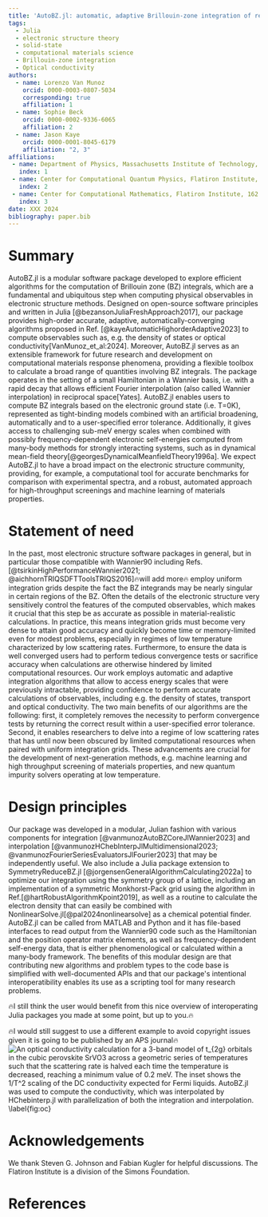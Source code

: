 ```yaml
---
title: 'AutoBZ.jl: automatic, adaptive Brillouin-zone integration of response functions using Wannier interpolation'
tags:
  - Julia
  - electronic structure theory
  - solid-state
  - computational materials science
  - Brillouin-zone integration
  - Optical conductivity
authors:
  - name: Lorenzo Van Munoz
    orcid: 0000-0003-0807-5034
    corresponding: true
    affiliation: 1
  - name: Sophie Beck
    orcid: 0000-0002-9336-6065
    affiliation: 2
  - name: Jason Kaye
    orcid: 0000-0001-8045-6179
    affiliation: "2, 3"
affiliations:
 - name: Department of Physics, Massachusetts Institute of Technology, 77 Massachusetts Avenue, Cambridge, MA 02139, USA
   index: 1
 - name: Center for Computational Quantum Physics, Flatiron Institute, 162 5th Avenue, New York, NY 10010, USA
   index: 2
 - name: Center for Computational Mathematics, Flatiron Institute, 162 5th Avenue, New York, NY 10010, USA
   index: 3
date: XXX 2024
bibliography: paper.bib
---
```


# Summary


AutoBZ.jl is a modular software package developed to explore efficient algorithms for the computation of Brillouin zone (BZ) integrals, which are a fundamental and ubiquitous step when computing physical observables in electronic structure methods.
Designed on open-source software principles and written in Julia [@bezansonJuliaFreshApproach2017], our package provides high-order accurate, adaptive, automatically-converging algorithms proposed in Ref. [@kayeAutomaticHighorderAdaptive2023] to compute observables such as, e.g. the density of states or optical conductivity[VanMunoz_et_al:2024].
Moreover, AutoBZ.jl serves as an extensible framework for future research and development on computational materials response phenomena, providing a flexible toolbox to calculate a broad range of quantities involving BZ integrals.
The package operates in the setting of a small Hamiltonian in a Wannier basis, i.e. with a rapid decay that allows efficient Fourier interpolation (also called Wannier interpolation) in reciprocal space[Yates].
AutoBZ.jl enables users to compute BZ integrals based on the electronic ground state (i.e. T=0K), represented as tight-binding models combined with an artificial broadening, automatically and to a user-specified error tolerance.
Additionally, it gives access to challenging sub-meV energy scales when combined with possibly frequency-dependent electronic self-energies computed from many-body methods for strongly interacting systems, such as in dynamical mean-field theory[@georgesDynamicalMeanfieldTheory1996a].
We expect AutoBZ.jl to have a broad impact on the electronic structure community, providing, for example, a computational tool for accurate benchmarks for comparison with experimental spectra, and a robust, automated approach for high-throughput screenings and machine learning of materials properties.

<!---
and our goal is to use it to study strongly
interacting systems
with sufficient energy resolution, i.e. sub-meV, to elucidate the various
effects of interactions, dispersion, and spin-orbit coupling. In particular, we
believe the DMFT  community will benefit
from this package, either as a post-processing tool for experimental
predictions, such as the calculation presented in \autoref{fig:oc}, or as an
inner-loop calculation, such as for ensuring charge self-consistency.
-->

# Statement of need

<!---
In recent years, DFT codes combined with tools such as Wannier90
[@mostofiWannier90ToolObtaining2008]
have enabled high-throughput materials searches by robustly calculating the
electronic structure of crystalline solids from first principles
[@vitaleAutomatedHighthroughputWannierisation2020]. To
compare theory and experiment, the last step in predicting the electronic and
optical properties of these solids is calculating Brillouin-zone (BZ) integrals
to obtain quantities
such as the dielectric function, the density of states, and the Hall
conductivity.
-->

In the past, most electronic structure software packages in general, but in particular those compatible with Wannier90 including Refs. [@tsirkinHighPerformanceWannier2021; @aichhornTRIQSDFTToolsTRIQS2016]🔥will add more🔥 employ uniform integration grids despite the fact the BZ integrands may be nearly singular in certain regions of the BZ.
Often the details of the electronic structure very sensitively control the features of the computed observables, which makes it crucial that this step be as accurate as possible in material-realistic calculations. 
In practice, this means integration grids must become very dense to attain good accuracy and quickly become time or memory-limited even for modest problems, especially in regimes of low temperature characterized by low scattering rates.
Furthermore, to ensure the data is well converged users had to perform tedious convergence tests or sacrifice accuracy when calculations are otherwise hindered by limited computational resources.
Our work employs automatic and adaptive integration algorithms that allow to access energy scales that were previously intractable, providing confidence to perform accurate calculations of observables, including e.g. the density of states, transport and optical conductivity.
The two main benefits of our algorithms are the following: first, it completely removes the necessity to perform convergence tests by returning the correct result within a user-specified error tolerance.
Second, it enables researchers to delve into a regime of low scattering rates that has until now been obscured by limited computational resources when paired with uniform integration grids.
These advancements are crucial for the development of next-generation methods, e.g. machine learning and high throughput screening of materials properties, and new quantum impurity solvers operating at low temperature.

# Design principles

Our package was developed in a modular, Julian fashion with various components for integration [@vanmunozAutoBZCoreJlWannier2023] and interpolation [@vanmunozHChebInterpJlMultidimensional2023; @vanmunozFourierSeriesEvaluatorsJlFourier2023] that may be independently useful.
We also include a Julia package extension to SymmetryReduceBZ.jl [@jorgensenGeneralAlgorithmCalculating2022a] to optimize our integration using the symmetry group of a lattice, including an
implementation of a symmetric Monkhorst-Pack grid using the algorithm in Ref.[@hartRobustAlgorithmKpoint2019], as well as a routine to calculate the electron density that can easily be combined with NonlinearSolve.jl[@pal2024nonlinearsolve] as a chemical potential finder.
AutoBZ.jl can be called from MATLAB and Python and it has file-based interfaces to read output from the Wannier90 code such as the Hamiltonian and the position operator matrix elements, as well as frequency-dependent self-energy data, that is either phenomenological or calculated within a many-body framework.
The benefits of this modular design are that contributing new algorithms and problem types to the code base is simplified with well-documented APIs and that our package's intentional interoperatibility enables its use as a scripting tool for many research problems.

🔥I still think the user would benefit from this nice overview of interoperating Julia packages you made at some point, but up to you.🔥

🔥I would still suggest to use a different example to avoid copyright issues given it is going to be published by an APS journal🔥
![An optical conductivity calculation for a 3-band model of $t_{2g}$ orbitals in
the cubic perovskite SrVO3 across a geometric
series of temperatures such that the scattering rate is halved each time the
temperature is decreased, reaching a minimum value of 0.2 meV. 
The inset shows the $1/T^2$ scaling of the DC conductivity expected for Fermi liquids.
AutoBZ.jl
was used to compute the conductivity, which was interpolated by HChebinterp.jl
with parallelization of both the integration and interpolation. \label{fig:oc}](oc_fermiliquid.png)

# Acknowledgements

We thank Steven G. Johnson and Fabian Kugler for helpful discussions.
The Flatiron Institute is a division of the Simons Foundation. 

# References
